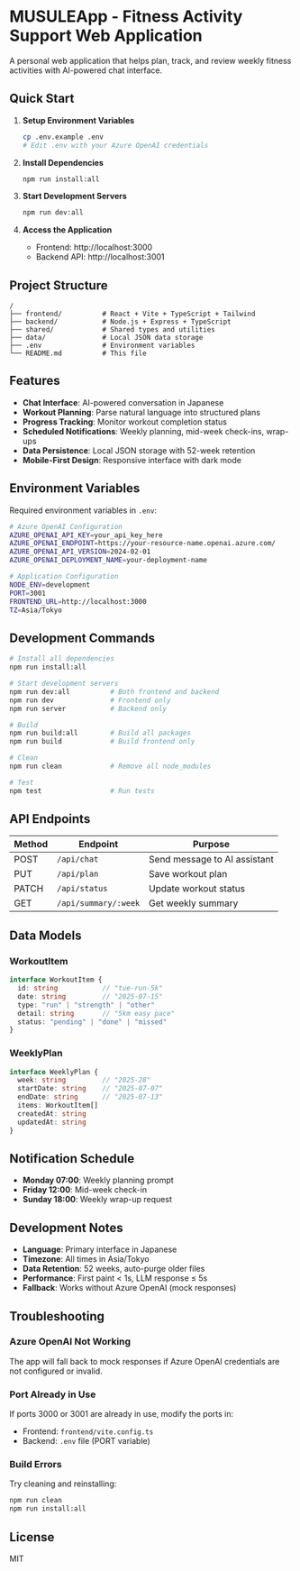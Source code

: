 # MUSULEApp - Fitness Activity Support Web Application

A personal web application that helps plan, track, and review weekly fitness activities with AI-powered chat interface.

## Quick Start

1. **Setup Environment Variables**
   ```bash
   cp .env.example .env
   # Edit .env with your Azure OpenAI credentials
   ```

2. **Install Dependencies**
   ```bash
   npm run install:all
   ```

3. **Start Development Servers**
   ```bash
   npm run dev:all
   ```

4. **Access the Application**
   - Frontend: http://localhost:3000
   - Backend API: http://localhost:3001

## Project Structure

```
/
├── frontend/          # React + Vite + TypeScript + Tailwind
├── backend/           # Node.js + Express + TypeScript
├── shared/            # Shared types and utilities
├── data/              # Local JSON data storage
├── .env               # Environment variables
└── README.md          # This file
```

## Features

- **Chat Interface**: AI-powered conversation in Japanese
- **Workout Planning**: Parse natural language into structured plans
- **Progress Tracking**: Monitor workout completion status
- **Scheduled Notifications**: Weekly planning, mid-week check-ins, wrap-ups
- **Data Persistence**: Local JSON storage with 52-week retention
- **Mobile-First Design**: Responsive interface with dark mode

## Environment Variables

Required environment variables in `.env`:

```bash
# Azure OpenAI Configuration
AZURE_OPENAI_API_KEY=your_api_key_here
AZURE_OPENAI_ENDPOINT=https://your-resource-name.openai.azure.com/
AZURE_OPENAI_API_VERSION=2024-02-01
AZURE_OPENAI_DEPLOYMENT_NAME=your-deployment-name

# Application Configuration
NODE_ENV=development
PORT=3001
FRONTEND_URL=http://localhost:3000
TZ=Asia/Tokyo
```

## Development Commands

```bash
# Install all dependencies
npm run install:all

# Start development servers
npm run dev:all          # Both frontend and backend
npm run dev              # Frontend only
npm run server           # Backend only

# Build
npm run build:all        # Build all packages
npm run build            # Build frontend only

# Clean
npm run clean            # Remove all node_modules

# Test
npm test                 # Run tests
```

## API Endpoints

| Method | Endpoint | Purpose |
|--------|----------|---------|
| POST | `/api/chat` | Send message to AI assistant |
| PUT | `/api/plan` | Save workout plan |
| PATCH | `/api/status` | Update workout status |
| GET | `/api/summary/:week` | Get weekly summary |

## Data Models

### WorkoutItem
```typescript
interface WorkoutItem {
  id: string           // "tue-run-5k"
  date: string         // "2025-07-15"
  type: "run" | "strength" | "other"
  detail: string       // "5km easy pace"
  status: "pending" | "done" | "missed"
}
```

### WeeklyPlan
```typescript
interface WeeklyPlan {
  week: string         // "2025-28"
  startDate: string    // "2025-07-07"
  endDate: string      // "2025-07-13"
  items: WorkoutItem[]
  createdAt: string
  updatedAt: string
}
```

## Notification Schedule

- **Monday 07:00**: Weekly planning prompt
- **Friday 12:00**: Mid-week check-in
- **Sunday 18:00**: Weekly wrap-up request

## Development Notes

- **Language**: Primary interface in Japanese
- **Timezone**: All times in Asia/Tokyo
- **Data Retention**: 52 weeks, auto-purge older files
- **Performance**: First paint < 1s, LLM response ≤ 5s
- **Fallback**: Works without Azure OpenAI (mock responses)

## Troubleshooting

### Azure OpenAI Not Working
The app will fall back to mock responses if Azure OpenAI credentials are not configured or invalid.

### Port Already in Use
If ports 3000 or 3001 are already in use, modify the ports in:
- Frontend: `frontend/vite.config.ts`
- Backend: `.env` file (PORT variable)

### Build Errors
Try cleaning and reinstalling:
```bash
npm run clean
npm run install:all
```

## License

MIT